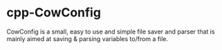 # cpp-CowConfig

CowConfig is a small, easy to use and simple file saver and parser that is mainly aimed at saving & parsing variables to/from a file.
